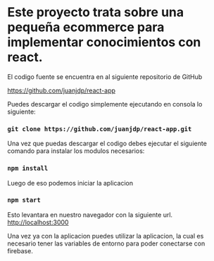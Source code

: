 # Este proyecto trata sobre una pequeña ecommerce para implementar conocimientos con react.

El codigo fuente se encuentra en al siguiente repositorio de GitHub

https://github.com/juanjdp/react-app

Puedes descargar el codigo simplemente ejecutando en consola lo siguiente:


### `git clone https://github.com/juanjdp/react-app.git`

Una vez que puedas descargar el codigo debes ejecutar el siguiente comando para instalar los modulos necesarios:

### `npm install`

Luego de eso podemos iniciar la aplicacion 

### `npm start`

Esto levantara en nuestro navegador con la siguiente url. <br />
[http://localhost:3000](http://localhost:3000) 


Una vez ya con la aplicacion puedes utilizar la aplicacion, la cual es necesario tener las variables de entorno para poder conectarse con firebase.





